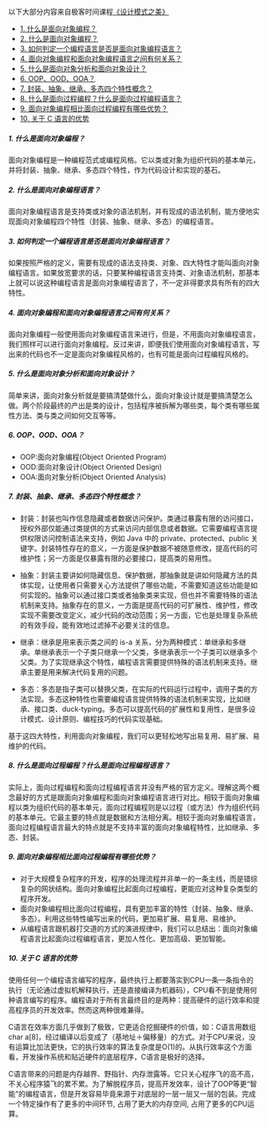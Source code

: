 以下大部分内容来自极客时间课程[《设计模式之美》](http://gk.link/a/10jAp)

- [1. 什么是面向对象编程？](#1-什么是面向对象编程)
- [2. 什么是面向对象编程？](#2-什么是面向对象编程语言)
- [3. 如何判定一个编程语言是否是面向对象编程语言？](#3-如何判定一个编程语言是否是面向对象编程语言)
- [4. 面向对象编程和面向对象编程语言之间有何关系？](#4-面向对象编程和面向对象编程语言之间有何关系)
- [5. 什么是面向对象分析和面向对象设计？](#5-什么是面向对象分析和面向对象设计)
- [6. OOP、OOD、OOA？](#6-oopoodooa)
- [7. 封装、抽象、继承、多态四个特性概念？](#7-封装抽象继承多态四个特性概念)
- [8. 什么是面向过程编程？什么是面向过程编程语言？](#8-什么是面向过程编程什么是面向过程编程语言)
- [9. 面向对象编程相比面向过程编程有哪些优势？](#9-面向对象编程相比面向过程编程有哪些优势)
- [10. 关于 C 语言的优势](#10-关于-c-语言的优势)

##### 1. 什么是面向对象编程？
面向对象编程是一种编程范式或编程风格。它以类或对象为组织代码的基本单元，并将封装、抽象、继承、多态四个特性，作为代码设计和实现的基石。

##### 2. 什么是面向对象编程语言？
面向对象编程语言是支持类或对象的语法机制，并有现成的语法机制，能方便地实现面向对象编程四个特性（封装、抽象、继承、多态）的编程语言。

##### 3. 如何判定一个编程语言是否是面向对象编程语言？
如果按照严格的定义，需要有现成的语法支持类、对象、四大特性才能叫面向对象编程语言。如果放宽要求的话，只要某种编程语言支持类、对象语法机制，那基本上就可以说这种编程语言是面向对象编程语言了，不一定非得要求具有所有的四大特性。

##### 4. 面向对象编程和面向对象编程语言之间有何关系？
面向对象编程一般使用面向对象编程语言来进行，但是，不用面向对象编程语言，我们照样可以进行面向对象编程。反过来讲，即便我们使用面向对象编程语言，写出来的代码也不一定是面向对象编程风格的，也有可能是面向过程编程风格的。

##### 5. 什么是面向对象分析和面向对象设计？
简单来讲，面向对象分析就是要搞清楚做什么，面向对象设计就是要搞清楚怎么做。两个阶段最终的产出是类的设计，包括程序被拆解为哪些类，每个类有哪些属性方法、类与类之间如何交互等等。

##### 6. OOP、OOD、OOA？
- OOP:面向对象编程(Object Oriented Program)
- OOD:面向对象设计(Object Oriented Design)
- OOA:面向对象分析(Object Oriented Analysis)

##### 7. 封装、抽象、继承、多态四个特性概念？
 - 封装：封装也叫作信息隐藏或者数据访问保护。类通过暴露有限的访问接口，授权外部仅能通过类提供的方式来访问内部信息或者数据。它需要编程语言提供权限访问控制语法来支持，例如 Java 中的 private、protected、public 关键字。封装特性存在的意义，一方面是保护数据不被随意修改，提高代码的可维护性；另一方面是仅暴露有限的必要接口，提高类的易用性。

- 抽象：封装主要讲如何隐藏信息、保护数据，那抽象就是讲如何隐藏方法的具体实现，让使用者只需要关心方法提供了哪些功能，不需要知道这些功能是如何实现的。抽象可以通过接口类或者抽象类来实现，但也并不需要特殊的语法机制来支持。抽象存在的意义，一方面是提高代码的可扩展性、维护性，修改实现不需要改变定义，减少代码的改动范围；另一方面，它也是处理复杂系统的有效手段，能有效地过滤掉不必要关注的信息。

- 继承：继承是用来表示类之间的 is-a 关系，分为两种模式：单继承和多继承。单继承表示一个子类只继承一个父类，多继承表示一个子类可以继承多个父类。为了实现继承这个特性，编程语言需要提供特殊的语法机制来支持。继承主要是用来解决代码复用的问题。

- 多态：多态是指子类可以替换父类，在实际的代码运行过程中，调用子类的方法实现。多态这种特性也需要编程语言提供特殊的语法机制来实现，比如继承、接口类、duck-typing。多态可以提高代码的扩展性和复用性，是很多设计模式、设计原则、编程技巧的代码实现基础。

基于这四大特性，利用面向对象编程，我们可以更轻松地写出易复用、易扩展、易维护的代码。

##### 8. 什么是面向过程编程？什么是面向过程编程语言？

实际上，面向过程编程和面向过程编程语言并没有严格的官方定义。理解这两个概念最好的方式是跟面向对象编程和面向对象编程语言进行对比。相较于面向对象编程以类为组织代码的基本单元，面向过程编程则是以过程（或方法）作为组织代码的基本单元。它最主要的特点就是数据和方法相分离。相较于面向对象编程语言，面向过程编程语言最大的特点就是不支持丰富的面向对象编程特性，比如继承、多态、封装。

##### 9. 面向对象编程相比面向过程编程有哪些优势？

- 对于大规模复杂程序的开发，程序的处理流程并非单一的一条主线，而是错综复杂的网状结构。面向对象编程比起面向过程编程，更能应对这种复杂类型的程序开发。
- 面向对象编程相比面向过程编程，具有更加丰富的特性（封装、抽象、继承、多态）。利用这些特性编写出来的代码，更加易扩展、易复用、易维护。
- 从编程语言跟机器打交道的方式的演进规律中，我们可以总结出：面向对象编程语言比起面向过程编程语言，更加人性化、更加高级、更加智能。

##### 10. 关于 C 语言的优势

使用任何一个编程语言编写的程序，最终执行上都要落实到CPU一条一条指令的执行（无论通过虚拟机解释执行，还是直接编译为机器码），CPU看不到是使用何种语言编写的程序。编程语对于所有言最终目的是两种：提高硬件的运行效率和提高程序员的开发效率。然而这两种很难兼得。

C语言在效率方面几乎做到了极致，它更适合挖掘硬件的价值，如：C语言用数组char a[8]，经过编译以后变成了（基地址＋偏移量）的方式。对于CPU来说，没有运算比加法更快，它的执行效率的算法复杂度是O(1)的。从执行效率这个方面看，开发操作系统和贴近硬件的底层程序，C语言是极好的选择。

C语言带来的问题是内存越界、野指针、内存泄露等。它只关心程序飞的高不高，不关心程序猿飞的累不累。为了解脱程序员，提高开发效率，设计了OOP等更“智能”的编程语言，但是开发容易毕竟来源于对底层的一层一层又一层的包装。完成一个特定操作有了更多的中间环节, 占用了更大的内存空间, 占用了更多的CPU运算。
